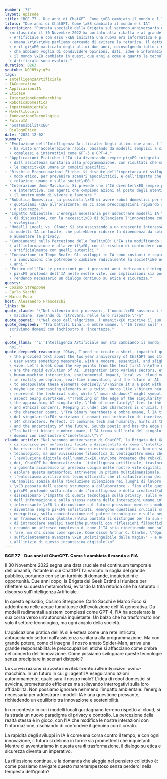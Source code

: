 ```yaml
---
number: '77'
layout: episode
title: "BGE 77 - Due anni di ChatGPT. Come \xE8 cambiato il mondo e l'IA"
titolo: "Due anni di ChatGPT. Come \xE8 cambiato il mondo e l'IA"
description: "Puntata speciale della Brigata sul secondo anniversario di ChatGPT:\r\
  \nrilasciato il 30 Novembre 2022 ha portato alla ribalta e al grande pubblico l'Intelligenza\
  \ Artificiale e con esso \xE8 iniziata una nuova era informatica e probabilmente\
  \ umana.\r\n\r\nNe parliamo cercando di evitare la retorica, il detto e stradetto\
  \ e il gi\xE0 masticato degli ultimi due anni, coinvolgendo tutto i Geek Estinti\
  \ cha abbiano voglia di condividere opinioni, dati, idee e informazioni su come\
  \ il mondo \xE8 cambiato in questi due anni e come e quanto le tecnologie e l'Intelligenza\
  \ Artificiale sono evoluti."
duration: 8263
youtube: NQJH5xyjq5w
tags:
- IntelligenzaArtificiale
- IAGenerativa
- ApplicazioniIA
- EticaIA
- InterazioneUomoMacchina
- RoboticaDomestica
- ImpattoAmbientale
- ModelliLocali
- InnovazioneTecnologica
- FuturoIA
- "Sostenibilit\xE0"
- DialogoEtico
date: '2024-12-02'
summary:
- "Evoluzione dell'Intelligenza Artificiale: Negli ultimi due anni, l'IA generativa\
  \ ha visto un'accelerazione rapida, passando da modelli semplici a sistemi pi\xF9\
  \ complessi e interattivi come GPT-3 e GPT-4."
- "Applicazioni Pratiche: L'IA sta diventando sempre pi\xF9 integrata in vari settori,\
  \ dall'assistenza sanitaria alla programmazione, con risultati che superano spesso\
  \ le capacit\xE0 umane in compiti specifici."
- "Rischi e Preoccupazioni Etiche: Si discute dell'importanza di sviluppare l'IA in\
  \ modo etico, per prevenire scenari apocalittici, e dell'impatto che l'IA ha sulle\
  \ relazioni umane e sulla societ\xE0."
- "Interazione Uomo-Macchina: Si prevede che l'IA diventer\xE0 sempre pi\xF9 autonoma\
  \ e interattiva, con agenti che compiono azioni al posto degli utenti, modificando\
  \ il nostro modo di vivere e lavorare."
- "Robotica Domestica: La possibilit\xE0 di avere robot domestici per svolgere compiti\
  \ quotidiani \xE8 all'orizzonte, ma ci sono preoccupazioni riguardo alla loro affidabilit\xE0\
  \ e sicurezza."
- "Impatto Ambientale: L'energia necessaria per addestrare modelli IA \xE8 un argomento\
  \ di discussione, con la necessit\xE0 di bilanciare l'innovazione con la sostenibilit\xE0\
  \ ecologica."
- 'Modelli Locali vs. Cloud: Si sta assistendo a un crescente interesse per l''implementazione
  di modelli IA in locale, che potrebbero ridurre la dipendenza da soluzioni cloud
  e aumentare la privacy.'
- "Cambiamenti nella Percezione della Realt\xE0: L'IA sta modificando il nostro approccio\
  \ all'informazione e alla verit\xE0, con il rischio di confondere contenuti generati\
  \ artificialmente con quelli autentici."
- "Innovazione in Tempo Reale: Gli sviluppi in IA sono costanti e rapidi, portando\
  \ a innovazioni che potrebbero cambiare radicalmente la societ\xE0 nei prossimi\
  \ anni."
- "Futuro dell'IA: Le proiezioni per i prossimi anni indicano un'integrazione sempre\
  \ pi\xF9 profonda dell'IA nelle nostre vite, con implicazioni sia positive che negative,\
  \ rendendo necessario un dialogo continuo su etica e sicurezza."
guests:
- Cosimo Streppone
- Carlo Sacchi
- Marco Foco
host: Alessandro Franceschi
links: NA
quote_claude: "\"Nel silenzio dei processori, l'umanit\xE0 sussurra i suoi sogni alle\
  \ macchine, sperando di ritrovarsi nelle loro risposte.\"\n"
quote_openai: "\"Nel caos dell'algoritmo, l'umanit\xE0 riscrive il suo destino.\"\n"
quote_deepseek: '"Tra battiti binari e ombre umane, l''IA trema sull''orlo del singolo:
  scriviamo domani con inchiostro d''incertezza."

  '
quote_llama: '"L''Intelligenza Artificiale non sta cambiando il mondo, sta cambiando
  noi."'
quote_deepseek_reasoning: "Okay, I need to create a short, impactful quote based on\
  \ the provided text about the two-year anniversary of ChatGPT and its impact. The\
  \ user wants something memorable, with a modern, essential, and slightly punk poet\
  \ vibe. Let's break down the key points from the text first.\n\nThe main themes\
  \ are the rapid evolution of AI, integration into various sectors, ethical concerns,\
  \ human-machine interaction, environmental impact, local vs. cloud models, changes\
  \ in reality perception, real-time innovation, and the future of AI. The quote needs\
  \ to encapsulate these elements concisely.\n\nSince it's a poet with a punk touch,\
  \ maybe use contrasting elements or a twist. Words like \"binary heartbeats\" could\
  \ represent the technical side, while \"human shadows\" might symbolize the human\
  \ aspect being overtaken. \"Trembling on the edge of the singularity\" refers to\
  \ the approaching AI singularity. \"Ink of uncertainty\" ties to the unknown future\
  \ and ethical concerns. Keeping it under 150 characters is crucial. Let me check\
  \ the character count. \"Tra binary heartbeats e ombre umane, l'IA trema sull'orlo\
  \ del singolarit\xE0: scriviamo il domani con inchiostro di incertezza.\" That's\
  \ 144 characters. Perfect. It combines tech and humanity, hints at the singularity,\
  \ and the uncertainty of the future. Sounds poetic and has the edge needed.\n</think>\n\
  \"Tra battiti binari e ombre umane, l'IA trema sull'orlo del singolo: scriviamo\
  \ domani con inchiostro d'incertezza.\"\n"
claude_article: "Nel secondo anniversario di ChatGPT, la Brigata dei Geek Estinti\
  \ si riunisce per un'analisi lucida e disincantata di come l'intelligenza artificiale\
  \ ha riscritto il codice della nostra esistenza quotidiana. Non un semplice tributo\
  \ tecnologico, ma una vivisezione filosofica di ventiquattro mesi che hanno accelerato\
  \ l'evoluzione digitale dell'umanit\xE0.\n\nCome Prometeo che rub\xF2 il fuoco agli\
  \ dei, ChatGPT ha democratizzato l'intelligenza artificiale, trasformandola da oscuro\
  \ argomento accademico in presenza ubiqua nelle nostre vite digitali. La Brigata\
  \ esplora questa metamorfosi attraverso un prisma multidimensionale, evitando sia\
  \ l'entusiasmo acritico dei tecno-ottimisti che il catastrofismo dei neo-luddisti.\n\
  \nL'analisi spazia dalla rivoluzione silenziosa nei luoghi di lavoro - dove l'IA\
  \ \xE8 passata dall'essere strumento a collaboratore - fino alle questioni etiche\
  \ pi\xF9 profonde sulla natura dell'intelligenza e della creativit\xE0. I Geek Estinti\
  \ dissezionano l'impatto di questa tecnologia sulla privacy, sulla veridicit\xE0\
  \ dell'informazione e sulla stessa natura delle interazioni umane.\n\nParticolarmente\
  \ interessante \xE8 la discussione sul futuro prossimo: mentre i modelli linguistici\
  \ diventano sempre pi\xF9 sofisticati, emergono questioni cruciali sulla sostenibilit\xE0\
  \ energetica, sulla concentrazione del potere tecnologico e sulla necessit\xE0 di\
  \ un framework etico globale.\n\nLa puntata si distingue per la sua capacit\xE0\
  \ di intrecciare analisi tecniche puntuali con riflessioni filosofiche profonde,\
  \ creando un affresco complesso di come l'IA stia ridefinendo non solo cosa possiamo\
  \ fare, ma chi siamo come specie. Come disse Arthur C. Clarke, \"Ogni tecnologia\
  \ sufficientemente avanzata \xE8 indistinguibile dalla magia\" - e noi siamo appena\
  \ all'inizio di questo incantesimo digitale.\n"
---
```

**BGE 77 - Due anni di ChatGPT. Come è cambiato il mondo e l'IA**

Il 30 Novembre 2022 segna una data cruciale nel continuum temporale dell'umanità, l'istante in cui ChatGPT ha varcato la soglia del grande pubblico, portando con sé un turbinio di domande, inquietudini e opportunità. Due anni dopo, la Brigata dei Geek Estinti si riunisce per riflettere su questa metamorfosi, evitando la trita retorica che ha saturato il discorso sull'Intelligenza Artificiale.

In questo episodio, Cosimo Streppone, Carlo Sacchi e Marco Foco si addentrano nelle acque tumultuose dell'evoluzione dell'IA generativa. Da modelli rudimentali a sistemi complessi come GPT-4, l'IA ha accelerato la sua corsa verso un’autonomia inquietante. Un balzo che ha trasformato non solo il settore tecnologico, ma ogni angolo della società.

L’applicazione pratica dell’IA si è estesa come una rete intricata, abbracciando settori dall’assistenza sanitaria alla programmazione. Ma con grande potere, come ci insegna il nostro amato Spider-Man, arriva una grande responsabilità: le preoccupazioni etiche si affacciano come ombre nel concerto dell'innovazione. Come possiamo sviluppare queste tecnologie senza precipitare in scenari distopici?

La conversazione si sposta inevitabilmente sulle interazioni uomo-macchina. In un futuro in cui gli agenti IA eseguiranno azioni autonomamente, quale sarà il nostro ruolo? L’idea di robot domestici si avvicina, promettendo efficienza ma sollevando interrogativi sulla loro affidabilità. Non possiamo ignorare nemmeno l’impatto ambientale: l’energia necessaria per addestrare i modelli IA è una questione pressante, richiedendo un equilibrio tra innovazione e sostenibilità.

In un contesto in cui i modelli locali guadagnano terreno rispetto al cloud, si fa strada un nuovo paradigma di privacy e controllo. La percezione della realtà stessa è in gioco, con l’IA che modifica le nostre interazioni con l'informazione, rischiando di confondere il genuino con il creato.

La rapidità degli sviluppi in IA è come una corsa contro il tempo, e con ogni innovazione, il futuro si delinea in forme sia promettenti che inquietanti. Mentre ci avventuriamo in questa era di trasformazione, il dialogo su etica e sicurezza diventa un imperativo.

La riflessione continua, e la domanda che aleggia nel pensiero collettivo è: come possiamo navigare questo mare tempestoso senza perderci nella tempesta dell'ignoto?

